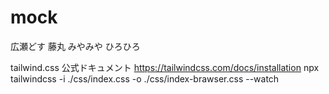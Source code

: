 # mock
広瀬どす
藤丸
みやみや
ひろひろ


tailwind.css 公式ドキュメント
https://tailwindcss.com/docs/installation
npx tailwindcss -i ./css/index.css -o ./css/index-brawser.css --watch